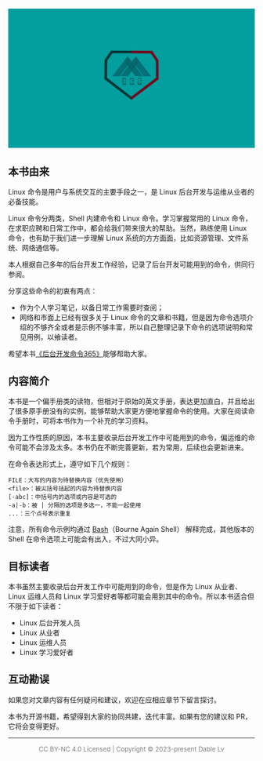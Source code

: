 ﻿![这里写图片描述](vuepress-docs/assets/imgs/logo.png)

## 本书由来
Linux 命令是用户与系统交互的主要手段之一，是 Linux 后台开发与运维从业者的必备技能。

Linux 命令分两类，Shell 内建命令和 Linux 命令。学习掌握常用的 Linux 命令，在求职应聘和日常工作中，都会给我们带来很大的帮助。当然，熟练使用 Linux 命令，也有助于我们进一步理解 Linux 系统的方方面面，比如资源管理、文件系统、网络通信等。

本人根据自己多年的后台开发工作经验，记录了后台开发可能用到的命令，供同行参阅。

分享这些命令的初衷有两点：
- 作为个人学习笔记，以备日常工作需要时查阅；
- 网络和市面上已经有很多关于 Linux 命令的文章和书籍，但是因为命令选项介绍的不够齐全或者是示例不够丰富，所以自己整理记录下命令的选项说明和常见用例，以飨读者。

希望本书[《后台开发命令365》](https://dablelv.github.io/backend-cmd/)能够帮助大家。

## 内容简介

本书是一个偏手册类的读物，但相对于原始的英文手册，表达更加直白，并且给出了很多原手册没有的实例，能够帮助大家更方便地掌握命令的使用。大家在阅读命令手册时，可将本书作为一个补充的学习资料。

因为工作性质的原因，本书主要收录后台开发工作中可能用到的命令，偏运维的命令可能不会涉及太多。本书仍在不断完善更新，若为常用，后续也会更新进来。

在命令表达形式上，遵守如下几个规则：
```
FILE：大写的内容为待替换内容（优先使用）
<file>：被尖括号括起的内容为待替换内容
[-abc]：中括号内的选项或内容是可选的
-a|-b：被 | 分隔的选项是多选一，不能一起使用
...：三个点号表示重复
```

注意，所有命令示例均通过 [Bash](https://baike.baidu.com/item/bash/6367661?fr=aladdin)（Bourne Again Shell） 解释完成，其他版本的 Shell 在命令选项上可能会有出入，不过大同小异。

## 目标读者

本书虽然主要收录后台开发工作中可能用到的命令，但是作为 Linux 从业者、Linux 运维人员和 Linux 学习爱好者等都可能会用到其中的命令。所以本书适合但不限于如下读者：

- Linux 后台开发人员
- Linux 从业者
- Linux 运维人员
- Linux 学习爱好者

## 互动勘误

如果您对文章内容有任何疑问和建议，欢迎在应相应章节下留言探讨。

本书为开源书籍，希望得到大家的协同共建，迭代丰富。如果有您的建议和 PR，它将会变得更好。

---

<p align=center style="font-size:13px;color:gray">
CC BY-NC 4.0 Licensed | Copyright © 2023-present Dable Lv
</p>
